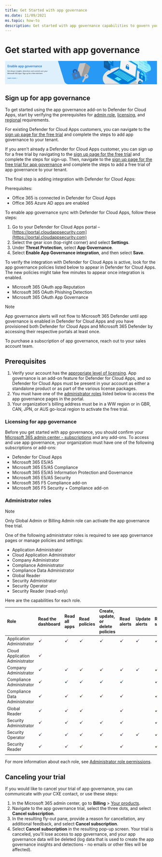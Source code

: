 ```yaml
---
title: Get Started with app governance
ms.date: 11/09/2021
ms.topic: how-to
description: Get started with app governance capabilities to govern your apps.
---
```


# Get started with app governance

[![Sign up for the free trial of app governance](media/app-governance/large-app-governance-banner.png)](https://aka.ms/appgovernancetrial)

## Sign up for app governance

To get started using the app governance add-on to Defender for Cloud Apps, start by verifying the prerequisites for [admin role](#administrator-roles), [licensing](#licensing-for-app-governance), and [regional](#prerequisites) requirements.

For existing Defender for Cloud Apps customers, you can navigate to the [sign up page for the free trial](https://aka.ms/appgovernancetrial) and complete the steps to add app governance to your tenant.

If you aren't already a Defender for Cloud Apps customer, you can sign up for a free trial by navigating to the [sign up page for the free trial](https://www.microsoft.com/security/business/cloud-app-security) and complete the steps for sign-up. Then, navigate to the [sign up page for the free trial for app governance](https://aka.ms/appgovernancetrial) and complete the steps to add a free trial of app governance to your tenant.

The final step is adding integration with Defender for Cloud Apps:

Prerequisites:

- Office 365 is connected in Defender for Cloud Apps
- Office 365 Azure AD apps are enabled

To enable app governance sync with Defender for Cloud Apps, follow these steps:

1. Go to your Defender for Cloud Apps portal – [https://portal.cloudappsecurity.com](https://portal.cloudappsecurity.com)
1. Select the gear icon (top-right corner) and select **Settings**.
1. Under **Threat Protection**, select **App Governance**.
1. Select **Enable App Governance integration**, and then select **Save**.

To verify the integration with Defender for Cloud Apps is active, look for the app governance policies listed below to appear in Defender for Cloud Apps. The new policies might take few minutes to appear once integration is enabled.

- Microsoft 365 OAuth app Reputation
- Microsoft 365 OAuth Phishing Detection
- Microsoft 365 OAuth App Governance

> [!NOTE]
> App governance alerts will not flow to Microsoft 365 Defender until app governance is enabled in Defender for Cloud Apps and you have provisioned both Defender for Cloud Apps and Microsoft 365 Defender by accessing their respective portals at least once.

To purchase a subscription of app governance, reach out to your sales account team.

## Prerequisites

1. Verify your account has the [appropriate level of licensing](#licensing-for-app-governance). App governance is an add-on feature for Defender for Cloud Apps, and so Defender for Cloud Apps must be present in your account as either a standalone product or as part of the various license packages.
1. You must have one of the [administrator roles](#administrator-roles) listed below to access the app governance pages in the portal.
1. Your organization's billing address must be in a WW region or in GBR, CAN, JPN, or AUS go-local region to activate the free trial.

### Licensing for app governance

Before you get started with app governance, you should confirm your [Microsoft 365 admin center - subscriptions](https://admin.microsoft.com/Adminportal/Home?source=applauncher#/subscriptions) and any add-ons. To access and use app governance, your organization must have one of the following subscriptions or add-ons:

- Defender for Cloud Apps
- Microsoft 365 E5/A5
- Microsoft 365 E5/A5 Compliance
- Microsoft 365 E5/A5 Information Protection and Governance
- Microsoft 365 E5/A5 Security
- Microsoft 365 F5 Compliance add-on
- Microsoft 365 F5 Security + Compliance add-on

### Administrator roles

> [!NOTE]
> Only Global Admin or Billing Admin role can activate the app governance free trial.

One of the following administrator roles is required to see app governance pages or manage policies and settings:

- Application Administrator
- Cloud Application Administrator
- Company Administrator
- Compliance Administrator
- Compliance Data Administrator
- Global Reader
- Security Administrator
- Security Operator
- Security Reader (read-only)

Here are the capabilities for each role.

| Role | Read the dashboard | Read all apps |Read policies | Create, update, or delete policies | Read alerts | Update alerts | Read settings | Update settings | Read Remediation | Update Remediation |
|:-------|:-----|:-------|:-------|:-------|:-------|:-------|:-------|:-------|:-------|:-------|
| Application Administrator | ![Check mark.](media\checkmark.png) | ![Check mark.](media\checkmark.png) | ![Check mark.](media\checkmark.png) | ![Check mark](media\checkmark.png) | ![Check mark](media\checkmark.png) | ![Check mark](media\checkmark.png) | ![Check mark](media\checkmark.png) | ![Check mark](media\checkmark.png) | ![Check mark](media\checkmark.png) | ![Check mark](media\checkmark.png) |
| Cloud Application Administrator | ![Check mark](media\checkmark.png) | | | | | | | | | |
| Company Administrator | ![Check mark.](media\checkmark.png) | ![Check mark.](media\checkmark.png) | ![Check mark](media\checkmark.png) | ![Check mark](media\checkmark.png) | ![Check mark](media\checkmark.png) | ![Check mark](media\checkmark.png) | ![Check mark](media\checkmark.png) | ![Check mark](media\checkmark.png) | ![Check mark](media\checkmark.png) | ![Check mark](media\checkmark.png) |
| Compliance Administrator | ![Check mark.](media\checkmark.png) | ![Check mark](media\checkmark.png) | ![Check mark](media\checkmark.png) | ![Check mark](media\checkmark.png) | ![Check mark](media\checkmark.png) |  | ![Check mark](media\checkmark.png) | ![Check mark](media\checkmark.png) | ![Check mark](media\checkmark.png) | |
| Compliance Data Administrator | ![Check mark.](media\checkmark.png) | ![Check mark](media\checkmark.png) | ![Check mark](media\checkmark.png) | ![Check mark](media\checkmark.png) | ![Check mark](media\checkmark.png) |  | ![Check mark](media\checkmark.png) | ![Check mark](media\checkmark.png) | ![Check mark](media\checkmark.png) | |
| Global Reader  | ![Check mark.](media\checkmark.png) | ![Check mark](media\checkmark.png) | ![Check mark](media\checkmark.png) |  | ![Check mark](media\checkmark.png) |  | ![Check mark](media\checkmark.png) |  | | |
| Security Administrator | ![Check mark.](media\checkmark.png) | ![Check mark](media\checkmark.png) | ![Check mark](media\checkmark.png) | ![Check mark](media\checkmark.png) | ![Check mark](media\checkmark.png) |  | ![Check mark](media\checkmark.png) | ![Check mark](media\checkmark.png) | ![Check mark](media\checkmark.png) | |
| Security Operator | ![Check mark.](media\checkmark.png) | ![Check mark](media\checkmark.png) | ![Check mark](media\checkmark.png) | ![Check mark](media\checkmark.png) | ![Check mark](media\checkmark.png) | ![Check mark](media\checkmark.png) | ![Check mark](media\checkmark.png) | ![Check mark](media\checkmark.png) | ![Check mark](media\checkmark.png) | |
| Security Reader  | ![Check mark.](media\checkmark.png) | ![Check mark](media\checkmark.png) | ![Check mark](media\checkmark.png) |  | ![Check mark](media\checkmark.png) |  | ![Check mark](media\checkmark.png) |  | ![Check mark](media\checkmark.png) | |
|||||||||| | |

For more information about each role, see [Administrator role permissions](/azure/active-directory/roles/permissions-reference).

## Canceling your trial

If you would like to cancel your trial of app governance, you can communicate with your CXE contact, or use these steps:

1. In the Microsoft 365 admin center, go to **Billing** > [Your products](https://go.microsoft.com/fwlink/p/?linkid=842054).
1. Navigate to the app governance trial, select the three dots, and select **Cancel subscription**.
1. In the resulting fly-out pane, provide a reason for cancellation, any additional feedback, and select **Cancel subscription**.
1. Select **Cancel subscription** in the resulting pop-up screen. Your trial is canceled, you'll lose access to app governance, and your app governance data will be deleted (log data that is used to create the app governance insights and detections - no emails or other files will be affected).
